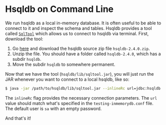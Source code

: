 # Hsqldb on Command Line

We run hsqldb as a local in-memory database. It is often useful to be able to
connect to it and inspect the schema and tables. Hsqldb provides a tool called
[`SqlTool`][st] which allows us to connect to hsqldb via terminal. First,
download the tool:

1. Go [here][sf] and download the hsqldb source zip file `hsqldb-2.4.0.zip`.
2. Unzip the file. You should have a folder called `hsqldb-2.4.0`, which has a subdir `hsqldb`.
3. Move the subdir `hsqldb` to somewhere permanent.

Now that we have the tool (`hsqldb/lib/sqltool.jar`), you will just run the JAR
whenever you want to connect to a local hsqldb, like so:

```bash
$ java -jar /path/to/hsqldb/lib/sqltool.jar --inlineRc url=jdbc:hsqldb:file:/tmp/ddp-testingdb,user=sa,password=
```

The `inlineRc` flag provides the necessary connection parameters. The `url` value
should match what's specified in the `testing-inmemorydb.conf` file. The default
user is `sa` with an empty password.

And that's it! 

[st]: http://hsqldb.org/doc/util-guide/sqltool-chapt.html
[sf]: https://sourceforge.net/projects/hsqldb/files/
